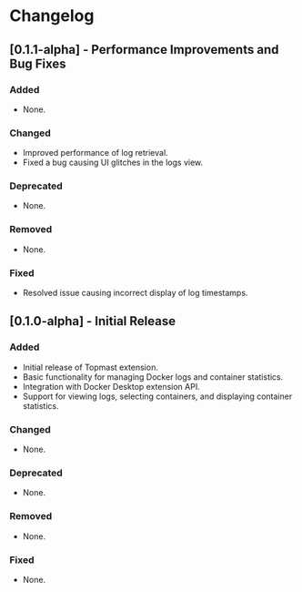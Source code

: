 # Changelog

## [0.1.1-alpha] - Performance Improvements and Bug Fixes

### Added

- None.

### Changed

- Improved performance of log retrieval.
- Fixed a bug causing UI glitches in the logs view.

### Deprecated

- None.

### Removed

- None.

### Fixed

- Resolved issue causing incorrect display of log timestamps.

## [0.1.0-alpha] - Initial Release

### Added

- Initial release of Topmast extension.
- Basic functionality for managing Docker logs and container statistics.
- Integration with Docker Desktop extension API.
- Support for viewing logs, selecting containers, and displaying container statistics.

### Changed

- None.

### Deprecated

- None.

### Removed

- None.

### Fixed

- None.
